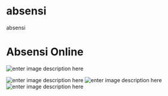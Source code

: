 # absensi
absensi
# Absensi Online

![enter image description here](https://frencaisin.com/hotel/images/1.jpg)

![enter image description here](https://frencaisin.com/hotel/images/2.JPG)
![enter image description here](https://frencaisin.com/hotel/images/1.png)
![enter image description here](https://frencaisin.com/hotel/images/4.JPG)
```
